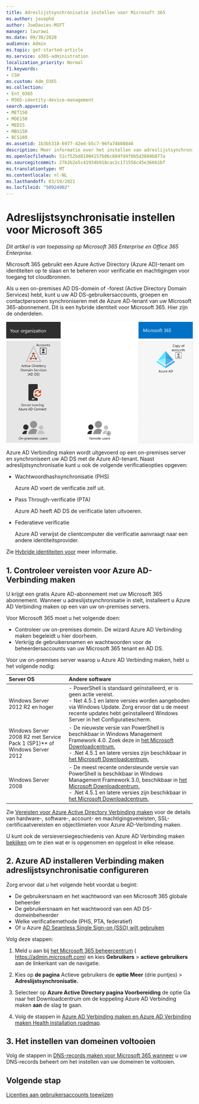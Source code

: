 ```yaml
---
title: Adreslijstsynchronisatie instellen voor Microsoft 365
ms.author: josephd
author: JoeDavies-MSFT
manager: laurawi
ms.date: 09/30/2020
audience: Admin
ms.topic: get-started-article
ms.service: o365-administration
localization_priority: Normal
f1.keywords:
- CSH
ms.custom: Adm_O365
ms.collection:
- Ent_O365
- M365-identity-device-management
search.appverid:
- MET150
- MOE150
- MED15
- MBS150
- BCS160
ms.assetid: 1b3b5318-6977-42ed-b5c7-96fa74b08846
description: Meer informatie over het instellen van adreslijstsynchronisatie tussen Microsoft 365 en uw on-premises Active Directory.
ms.openlocfilehash: 51cf52bd81004157606c884fd4f0b5d3604b877a
ms.sourcegitcommit: 27b2b2e5c41934b918cac2c171556c45e36661bf
ms.translationtype: MT
ms.contentlocale: nl-NL
ms.lasthandoff: 03/19/2021
ms.locfileid: "50924902"
---
```

# <a name="set-up-directory-synchronization-for-microsoft-365"></a>Adreslijstsynchronisatie instellen voor Microsoft 365

*Dit artikel is van toepassing op Microsoft 365 Enterprise en Office 365 Enterprise.*

Microsoft 365 gebruikt een Azure Active Directory (Azure AD)-tenant om identiteiten op te slaan en te beheren voor verificatie en machtigingen voor toegang tot cloudbronnen. 

Als u een on-premises AD DS-domein of -forest (Active Directory Domain Services) hebt, kunt u uw AD DS-gebruikersaccounts, groepen en contactpersonen synchroniseren met de Azure AD-tenant van uw Microsoft 365-abonnement. Dit is een hybride identiteit voor Microsoft 365. Hier zijn de onderdelen.

![Onderdelen van adreslijstsynchronisatie voor Microsoft 365](../media/about-microsoft-365-identity/hybrid-identity.png)

Azure AD Verbinding maken wordt uitgevoerd op een on-premises server en synchroniseert uw AD DS met de Azure AD-tenant. Naast adreslijstsynchronisatie kunt u ook de volgende verificatieopties opgeven:

- Wachtwoordhashsynchronisatie (PHS)

  Azure AD voert de verificatie zelf uit.

- Pass Through-verificatie (PTA)

  Azure AD heeft AD DS de verificatie laten uitvoeren.

- Federatieve verificatie

  Azure AD verwijst de clientcomputer die verificatie aanvraagt naar een andere identiteitsprovider.

Zie [Hybride identiteiten voor](plan-for-directory-synchronization.md) meer informatie.
  
## <a name="1-review-prerequisites-for-azure-ad-connect"></a>1. Controleer vereisten voor Azure AD-Verbinding maken

U krijgt een gratis Azure AD-abonnement met uw Microsoft 365 abonnement. Wanneer u adreslijstsynchronisatie in stelt, installeert u Azure AD Verbinding maken op een van uw on-premises servers.
  
Voor Microsoft 365 moet u het volgende doen:
  
- Controleer uw on-premises domein. De wizard Azure AD Verbinding maken begeleidt u hier doorheen.
- Verkrijg de gebruikersnamen en wachtwoorden voor de beheerdersaccounts van uw Microsoft 365 tenant en AD DS.

Voor uw on-premises server waarop u Azure AD Verbinding maken, hebt u het volgende nodig:
  
|**Server OS**|**Andere software**|
|:-----|:-----|
|Windows Server 2012 R2 en hoger | - PowerShell is standaard geïnstalleerd, er is geen actie vereist.  <br> - Net 4.5.1 en latere versies worden aangeboden via Windows Update. Zorg ervoor dat u de meest recente updates hebt geïnstalleerd Windows Server in het Configuratiescherm. |
|Windows Server 2008 R2 met Service Pack 1 (SP1)** of Windows Server 2012 | - De nieuwste versie van PowerShell is beschikbaar in Windows Management Framework 4.0. Zoek deze in [het Microsoft Downloadcentrum.](https://go.microsoft.com/fwlink/p/?LinkId=717996)  <br> - .Net 4.5.1 en latere versies zijn beschikbaar in [het Microsoft Downloadcentrum.](https://go.microsoft.com/fwlink/p/?LinkId=717996) |
|Windows Server 2008 | - De meest recente ondersteunde versie van PowerShell is beschikbaar in Windows Management Framework 3.0, beschikbaar in [het Microsoft Downloadcentrum.](https://go.microsoft.com/fwlink/p/?LinkId=717996)  <br> - .Net 4.5.1 en latere versies zijn beschikbaar in [het Microsoft Downloadcentrum.](https://go.microsoft.com/fwlink/p/?LinkId=717996) |

Zie [Vereisten voor Azure Active Directory Verbinding maken](/azure/active-directory/hybrid/how-to-connect-install-prerequisites) voor de details van hardware-, software-, account- en machtigingsvereisten, SSL-certificaatvereisten en objectlimieten voor Azure AD-Verbinding maken.
  
U kunt ook de versieversiegeschiedenis van Azure AD Verbinding maken [bekijken](/azure/active-directory/hybrid/reference-connect-version-history) om te zien wat er is opgenomen en opgelost in elke release.

## <a name="2-install-azure-ad-connect-and-configure-directory-synchronization"></a>2. Azure AD installeren Verbinding maken adreslijstsynchronisatie configureren

Zorg ervoor dat u het volgende hebt voordat u begint:

- De gebruikersnaam en het wachtwoord van een Microsoft 365 globale beheerder
- De gebruikersnaam en het wachtwoord van een AD DS-domeinbeheerder
- Welke verificatiemethode (PHS, PTA, federatief)
- Of u Azure [AD Seamless Single Sign-on (SSO) wilt gebruiken](/azure/active-directory/hybrid/how-to-connect-sso)

Volg deze stappen:

1. Meld u aan bij [het Microsoft 365 beheercentrum](https://admin.microsoft.com) ( https://admin.microsoft.com) en kies **Gebruikers** \> **actieve gebruikers** aan de linkerkant van de navigatie.
2. Kies op **de pagina** Actieve gebruikers de **optie Meer** (drie puntjes) \> **Adreslijstsynchronisatie.**
  
3. Selecteer op **Azure Active Directory pagina Voorbereiding** de optie Ga naar het Downloadcentrum om de koppeling Azure AD Verbinding maken **aan** de slag te gaan. 
4. Volg de stappen in [Azure AD Verbinding maken en Azure AD Verbinding maken Health installation roadmap](/azure/active-directory/hybrid/how-to-connect-install-roadmap).

## <a name="3-finish-setting-up-domains"></a>3. Het instellen van domeinen voltooien

Volg de stappen in [DNS-records maken voor Microsoft 365 wanneer](/office365/admin/get-help-with-domains/create-dns-records-at-any-dns-hosting-provider) u uw DNS-records beheert om het instellen van uw domeinen te voltooien.

## <a name="next-step"></a>Volgende stap

[Licenties aan gebruikersaccounts toewijzen](assign-licenses-to-user-accounts.md)